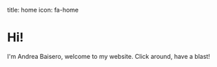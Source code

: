 title: home
icon: fa-home

# Hi!

I'm Andrea Baisero, welcome to my website.  Click around, have a blast!
